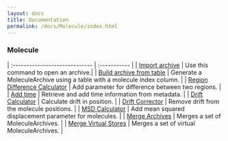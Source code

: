 ```yaml
---
layout: docs
title: Documentation
permalink: /docs/Molecule/index.html
---
```


### Molecule

| :----------------------------- | :----------- |
| [Import archive](ImportArchive) | Use this command to open an archive.|
| [Build archive from table](BuildArchiveFromTable) | Generate a MoleculeArchive using a table with a molecule index column. |
| [Region Difference Calculator](RegionDifferenceCalculator) | Add parameter for difference between two regions. |
| [Add time](AddTime) | Retrieve and add time information from metadata. |
| [Drift Calculator](DriftCalculator) | Calculate drift in position. |
| [Drift Corrector](DriftCorrector) | Remove drift from the molecule positions. |
| [MSD Calculator](MSDCalculator) | Add mean squared displacement parameter for molecules. |
| [Merge Archives](MergeArchives) | Merges a set of MoleculeArchives. |
| [Merge Virtual Stores](MergeVirtualStore) | Merges a set of virtual MoleculeArchives. |
